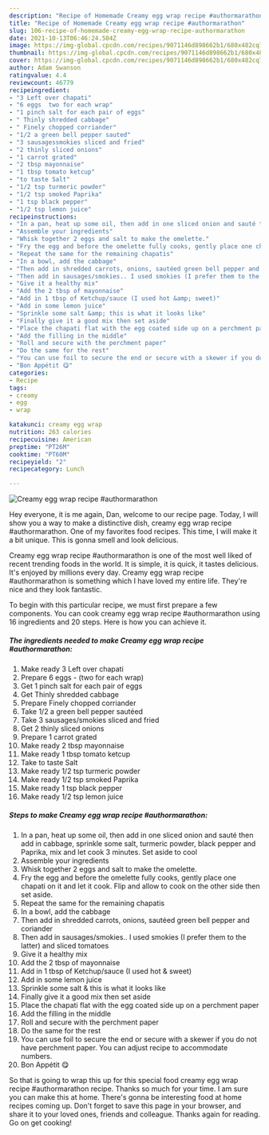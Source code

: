 ```yaml
---
description: "Recipe of Homemade Creamy egg wrap recipe #authormarathon"
title: "Recipe of Homemade Creamy egg wrap recipe #authormarathon"
slug: 106-recipe-of-homemade-creamy-egg-wrap-recipe-authormarathon
date: 2021-10-13T06:46:24.504Z
image: https://img-global.cpcdn.com/recipes/9071146d898662b1/680x482cq70/creamy-egg-wrap-recipe-authormarathon-recipe-main-photo.jpg
thumbnail: https://img-global.cpcdn.com/recipes/9071146d898662b1/680x482cq70/creamy-egg-wrap-recipe-authormarathon-recipe-main-photo.jpg
cover: https://img-global.cpcdn.com/recipes/9071146d898662b1/680x482cq70/creamy-egg-wrap-recipe-authormarathon-recipe-main-photo.jpg
author: Adam Swanson
ratingvalue: 4.4
reviewcount: 46779
recipeingredient:
- "3 Left over chapati"
- "6 eggs  two for each wrap"
- "1 pinch salt for each pair of eggs"
- " Thinly shredded cabbage"
- " Finely chopped corriander"
- "1/2 a green bell pepper sauted"
- "3 sausagessmokies sliced and fried"
- "2 thinly sliced onions"
- "1 carrot grated"
- "2 tbsp mayonnaise"
- "1 tbsp tomato ketcup"
- "to taste Salt"
- "1/2 tsp turmeric powder"
- "1/2 tsp smoked Paprika"
- "1 tsp black pepper"
- "1/2 tsp lemon juice"
recipeinstructions:
- "In a pan, heat up some oil, then add in one sliced onion and sauté then add in cabbage, sprinkle some salt, turmeric powder, black pepper and Paprika, mix and let cook 3 minutes. Set aside to cool"
- "Assemble your ingredients"
- "Whisk together 2 eggs and salt to make the omelette."
- "Fry the egg and before the omelette fully cooks, gently place one chapati on it and let it cook. Flip and allow to cook on the other side then set aside."
- "Repeat the same for the remaining chapatis"
- "In a bowl, add the cabbage"
- "Then add in shredded carrots, onions, sautéed green bell pepper and coriander"
- "Then add in sausages/smokies.. I used smokies (I prefer them to the latter) and sliced tomatoes"
- "Give it a healthy mix"
- "Add the 2 tbsp of mayonnaise"
- "Add in 1 tbsp of Ketchup/sauce (I used hot &amp; sweet)"
- "Add in some lemon juice"
- "Sprinkle some salt &amp; this is what it looks like"
- "Finally give it a good mix then set aside"
- "Place the chapati flat with the egg coated side up on a perchment paper"
- "Add the filling in the middle"
- "Roll and secure with the perchment paper"
- "Do the same for the rest"
- "You can use foil to secure the end or secure with a skewer if you do not have perchment paper. You can adjust recipe to accommodate numbers."
- "Bon Appétit 😋"
categories:
- Recipe
tags:
- creamy
- egg
- wrap

katakunci: creamy egg wrap 
nutrition: 263 calories
recipecuisine: American
preptime: "PT26M"
cooktime: "PT60M"
recipeyield: "2"
recipecategory: Lunch

---
```



![Creamy egg wrap recipe #authormarathon](https://img-global.cpcdn.com/recipes/9071146d898662b1/680x482cq70/creamy-egg-wrap-recipe-authormarathon-recipe-main-photo.jpg)

Hey everyone, it is me again, Dan, welcome to our recipe page. Today, I will show you a way to make a distinctive dish, creamy egg wrap recipe #authormarathon. One of my favorites food recipes. This time, I will make it a bit unique. This is gonna smell and look delicious.

Creamy egg wrap recipe #authormarathon is one of the most well liked of recent trending foods in the world. It is simple, it is quick, it tastes delicious. It's enjoyed by millions every day. Creamy egg wrap recipe #authormarathon is something which I have loved my entire life. They're nice and they look fantastic.




To begin with this particular recipe, we must first prepare a few components. You can cook creamy egg wrap recipe #authormarathon using 16 ingredients and 20 steps. Here is how you can achieve it.

<!--inarticleads1-->

##### The ingredients needed to make Creamy egg wrap recipe #authormarathon:

1. Make ready 3 Left over chapati
1. Prepare 6 eggs - (two for each wrap)
1. Get 1 pinch salt for each pair of eggs
1. Get  Thinly shredded cabbage
1. Prepare  Finely chopped corriander
1. Take 1/2 a green bell pepper sautéed
1. Take 3 sausages/smokies sliced and fried
1. Get 2 thinly sliced onions
1. Prepare 1 carrot grated
1. Make ready 2 tbsp mayonnaise
1. Make ready 1 tbsp tomato ketcup
1. Take to taste Salt
1. Make ready 1/2 tsp turmeric powder
1. Make ready 1/2 tsp smoked Paprika
1. Make ready 1 tsp black pepper
1. Make ready 1/2 tsp lemon juice




<!--inarticleads2-->

##### Steps to make Creamy egg wrap recipe #authormarathon:

1. In a pan, heat up some oil, then add in one sliced onion and sauté then add in cabbage, sprinkle some salt, turmeric powder, black pepper and Paprika, mix and let cook 3 minutes. Set aside to cool
1. Assemble your ingredients
1. Whisk together 2 eggs and salt to make the omelette.
1. Fry the egg and before the omelette fully cooks, gently place one chapati on it and let it cook. Flip and allow to cook on the other side then set aside.
1. Repeat the same for the remaining chapatis
1. In a bowl, add the cabbage
1. Then add in shredded carrots, onions, sautéed green bell pepper and coriander
1. Then add in sausages/smokies.. I used smokies (I prefer them to the latter) and sliced tomatoes
1. Give it a healthy mix
1. Add the 2 tbsp of mayonnaise
1. Add in 1 tbsp of Ketchup/sauce (I used hot &amp; sweet)
1. Add in some lemon juice
1. Sprinkle some salt &amp; this is what it looks like
1. Finally give it a good mix then set aside
1. Place the chapati flat with the egg coated side up on a perchment paper
1. Add the filling in the middle
1. Roll and secure with the perchment paper
1. Do the same for the rest
1. You can use foil to secure the end or secure with a skewer if you do not have perchment paper. You can adjust recipe to accommodate numbers.
1. Bon Appétit 😋




So that is going to wrap this up for this special food creamy egg wrap recipe #authormarathon recipe. Thanks so much for your time. I am sure you can make this at home. There's gonna be interesting food at home recipes coming up. Don't forget to save this page in your browser, and share it to your loved ones, friends and colleague. Thanks again for reading. Go on get cooking!
